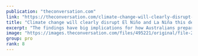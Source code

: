 ```yaml
---
publication: "theconversation.com"
link: "https://theconversation.com/climate-change-will-clearly-disrupt-el-nino-and-la-nina-this-decade-40-years-earlier-than-we-thought-194529"
title: "Climate change will clearly disrupt El Niño and La Niña this decade – 40 years earlier than we thought"
excerpt: "The findings have big implications for how Australians prepare for extreme weather events."
image: "https://images.theconversation.com/files/495221/original/file-20221115-18-vliqyk.jpeg?ixlib=rb-1.1.0&rect=0%2C345%2C2995%2C1495&q=45&auto=format&w=1356&h=668&fit=crop"
group: pro
rank: 8
---
```

